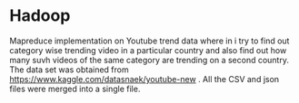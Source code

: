 # Hadoop
Mapreduce implementation on Youtube trend data where in i try to find out category wise trending video in a particular country and also find out how many suvh videos of the same category are trending on a second country.
The data set was obtained from https://www.kaggle.com/datasnaek/youtube-new . All the CSV and json files were merged into a single file.
